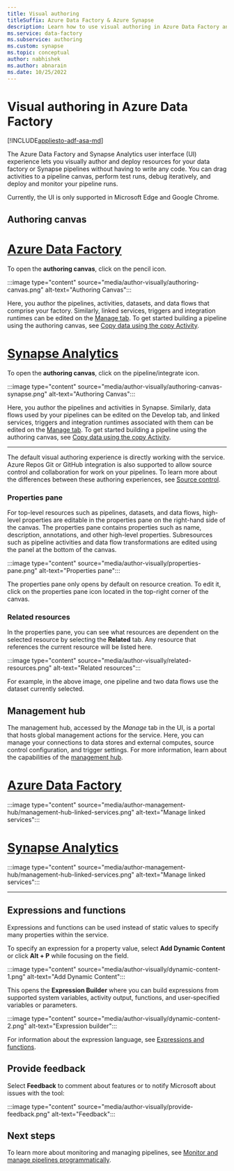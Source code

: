 ```yaml
---
title: Visual authoring
titleSuffix: Azure Data Factory & Azure Synapse
description: Learn how to use visual authoring in Azure Data Factory and Synapse Analytics
ms.service: data-factory
ms.subservice: authoring
ms.custom: synapse
ms.topic: conceptual
author: nabhishek
ms.author: abnarain
ms.date: 10/25/2022
---
```


# Visual authoring in Azure Data Factory

[!INCLUDE[appliesto-adf-asa-md](includes/appliesto-adf-asa-md.md)]

The Azure Data Factory and Synapse Analytics user interface (UI) experience lets you visually author and deploy resources for your data factory or Synapse pipelines without having to write any code. You can drag activities to a pipeline canvas, perform test runs, debug iteratively, and deploy and monitor your pipeline runs.

Currently, the UI is only supported in Microsoft Edge and Google Chrome.

## Authoring canvas

# [Azure Data Factory](#tab/data-factory)
To open the **authoring canvas**, click on the pencil icon. 

:::image type="content" source="media/author-visually/authoring-canvas.png" alt-text="Authoring Canvas":::

Here, you author the pipelines, activities, datasets, and data flows that comprise your factory. Similarly, linked services, triggers and integration runtimes can be edited on the [Manage tab](#management-hub). To get started building a pipeline using the authoring canvas, see [Copy data using the copy Activity](tutorial-copy-data-portal.md). 

# [Synapse Analytics](#tab/synapse-analytics)
To open the **authoring canvas**, click on the pipeline/integrate icon. 

:::image type="content" source="media/author-visually/authoring-canvas-synapse.png" alt-text="Authoring Canvas":::

Here, you author the pipelines and activities in Synapse. Similarly, data flows used by your pipelines can be edited on the Develop tab, and linked services, triggers and integration runtimes associated with them can be edited on the [Manage tab](#management-hub).  To get started building a pipeline using the authoring canvas, see [Copy data using the copy Activity](tutorial-copy-data-portal.md). 

---

The default visual authoring experience is directly working with the service. Azure Repos Git or GitHub integration is also supported to allow source control and collaboration for work on your pipelines. To learn more about the differences between these authoring experiences, see [Source control](source-control.md).

### Properties pane

For top-level resources such as pipelines, datasets, and data flows, high-level properties are editable in the properties pane on the right-hand side of the canvas. The properties pane contains properties such as name, description, annotations, and other high-level properties. Subresources such as pipeline activities and data flow transformations are edited using the panel at the bottom of the canvas. 

:::image type="content" source="media/author-visually/properties-pane.png" alt-text="Properties pane":::

The properties pane only opens by default on resource creation. To edit it, click on the properties pane icon located in the top-right corner of the canvas.

### Related resources

In the properties pane, you can see what resources are dependent on the selected resource by selecting the **Related** tab. Any resource that references the current resource will be listed here.

:::image type="content" source="media/author-visually/related-resources.png" alt-text="Related resources":::

For example, in the above image, one pipeline and two data flows use the dataset currently selected.

## Management hub

The management hub, accessed by the *Manage* tab in the UI, is a portal that hosts global management actions for the service. Here, you can manage your connections to data stores and external computes, source control configuration, and trigger settings. For more information, learn about the capabilities of the [management hub](author-management-hub.md).

# [Azure Data Factory](#tab/data-factory)

:::image type="content" source="media/author-management-hub/management-hub-linked-services.png" alt-text="Manage linked services":::

# [Synapse Analytics](#tab/synapse-analytics)

:::image type="content" source="media/author-management-hub/management-hub-linked-services.png" alt-text="Manage linked services":::

---

## Expressions and functions

Expressions and functions can be used instead of static values to specify many properties within the service.

To specify an expression for a property value, select **Add Dynamic Content** or click **Alt + P** while focusing on the field.

:::image type="content" source="media/author-visually/dynamic-content-1.png" alt-text="Add Dynamic Content":::

This opens the **Expression Builder** where you can build expressions from supported system variables, activity output, functions, and user-specified variables or parameters. 

:::image type="content" source="media/author-visually/dynamic-content-2.png" alt-text="Expression builder":::

For information about the expression language, see [Expressions and functions](control-flow-expression-language-functions.md).

## Provide feedback

Select **Feedback** to comment about features or to notify Microsoft about issues with the tool:

:::image type="content" source="media/author-visually/provide-feedback.png" alt-text="Feedback":::

## Next steps

To learn more about monitoring and managing pipelines, see [Monitor and manage pipelines programmatically](monitor-programmatically.md).
